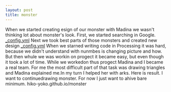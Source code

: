 ```yaml
---
layout: post
title: monster
---
```

When we started creating esign of our monster with Madina we wasn't thinking lot about  monster's look. 
First, we started searching in Google. 
[_config.yml](https://vk.com/photo232587378_419045647)
Next we took best parts of those monsters and created new design
[_config.yml](https://vk.com/photo232587378_419046519)
When we starned writing code in Processing  it was hard, because we didn't understand with nunmbes is changing picture and how.
But then whule we was workin on progect it became easy,  but even though it took a lot of time.
While we workedon thus progect Madina and I became a real team.
For me the most difficult part of that task was drawing triangles and Madina explained me.In my turn I helped her with arks.
Here is result.
I want to continuedrawing monster. For now I just want to ahive bare minimum.
hiko-yoko.github.io/monster
